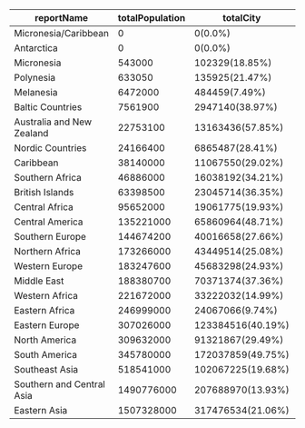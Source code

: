 | reportName | totalPopulation | totalCity | totalNotCity | percentageCity | percentageNotCity |
| --- | --- | --- | --- | --- | --- |
| Micronesia/Caribbean | 0 | 0(0.0%) | 0(0.0%) |
| Antarctica | 0 | 0(0.0%) | 0(0.0%) |
| Micronesia | 543000 | 102329(18.85%) | 440671(81.15%) |
| Polynesia | 633050 | 135925(21.47%) | 497125(78.53%) |
| Melanesia | 6472000 | 484459(7.49%) | 5987541(92.51%) |
| Baltic Countries | 7561900 | 2947140(38.97%) | 4614760(61.03%) |
| Australia and New Zealand | 22753100 | 13163436(57.85%) | 9589664(42.15%) |
| Nordic Countries | 24166400 | 6865487(28.41%) | 17300913(71.59%) |
| Caribbean | 38140000 | 11067550(29.02%) | 27072450(70.98%) |
| Southern Africa | 46886000 | 16038192(34.21%) | 30847808(65.79%) |
| British Islands | 63398500 | 23045714(36.35%) | 40352786(63.65%) |
| Central Africa | 95652000 | 19061775(19.93%) | 76590225(80.07%) |
| Central America | 135221000 | 65860964(48.71%) | 69360036(51.29%) |
| Southern Europe | 144674200 | 40016658(27.66%) | 104657542(72.34%) |
| Northern Africa | 173266000 | 43449514(25.08%) | 129816486(74.92%) |
| Western Europe | 183247600 | 45683298(24.93%) | 137564302(75.07%) |
| Middle East | 188380700 | 70371374(37.36%) | 118009326(62.64%) |
| Western Africa | 221672000 | 33222032(14.99%) | 188449968(85.01%) |
| Eastern Africa | 246999000 | 24067066(9.74%) | 222931934(90.26%) |
| Eastern Europe | 307026000 | 123384516(40.19%) | 183641484(59.81%) |
| North America | 309632000 | 91321867(29.49%) | 218310133(70.51%) |
| South America | 345780000 | 172037859(49.75%) | 173742141(50.25%) |
| Southeast Asia | 518541000 | 102067225(19.68%) | 416473775(80.32%) |
| Southern and Central Asia | 1490776000 | 207688970(13.93%) | 1283087030(86.07%) |
| Eastern Asia | 1507328000 | 317476534(21.06%) | 1189851466(78.94%) |

